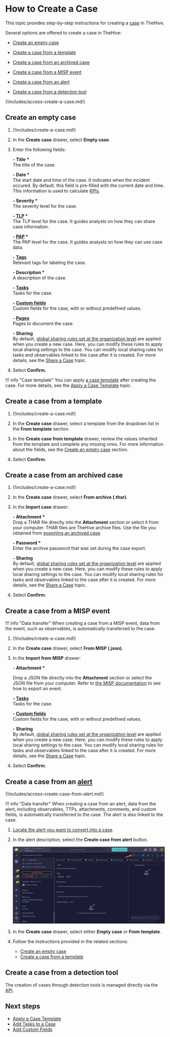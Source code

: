 # How to Create a Case

This topic provides step-by-step instructions for creating a [case](../cases/about-cases.md) in TheHive.

Several options are offered to create a case in TheHive:

* [Create an empty case](#create-an-empty-case)

* [Create a case from a template](#create-a-case-from-a-template)

* [Create a case from an archived case](#create-a-case-from-an-archived-case)

* [Create a case from a MISP event](#create-a-case-from-a-misp-event)

* [Create a case from an alert](#create-a-case-from-an-alert)

* [Create a case from a detection tool](#create-a-case-from-a-detection-tool)

{!includes/access-create-a-case.md!}

## Create an empty case

1. {!includes/create-a-case.md!}

2. In the **Create case** drawer, select **Empty case**.

3. Enter the following fields:

    **- Title \***  
    The title of the case.

    **- Date \***  
    The start date and time of the case. It indicates when the incident occured. By default, this field is pre-filled with the current date and time. This information is used to calculate [KPIs](../../key-performance-indicators/key-performance-indicators-formulas.md).

    **- Severity \***  
    The severity level for the case.

    **- [TLP](https://www.misp-project.org/taxonomies.html#_tlp) \***  
    The TLP level for the case. It guides analysts on how they can share case information.
    
    **- [PAP](https://www.misp-project.org/taxonomies.html#_pap) \***  
    The PAP level for the case. It guides analysts on how they can use case data.

    **- [Tags](../../analyst-corner/cases/tags/add-tags.md)**  
    Relevant tags for labeling the case.

    **- Description \***  
    A description of the case.

    **- [Tasks](../cases/add-tasks-to-a-case.md)**  
    Tasks for the case.

    **- [Custom fields](../cases/add-custom-fields.md)**  
    Custom fields for the case, with or without predefined values.

    **- [Pages](../../knowledge-base/create-a-knowledge-base-page.md#create-a-page-at-the-case-level)**  
    Pages to document the case.

    **- Sharing**  
    By default, [global sharing rules set at the organization level](../../../administration/organizations/about-organizations-sharing-rules.md#global-sharing-rules) are applied when you create a new case. Here, you can modify these rules to apply local sharing settings to the case. You can modify local sharing rules for tasks and observables linked to the case after it is created. For more details, see the [Share a Case](../cases/share-a-case.md) topic.

4. Select **Confirm**.

!!! info "Case template"
    You can apply [a case template](../../organization/configure-organization/manage-templates/case-templates/about-case-templates.md) after creating the case. For more details, see the [Apply a Case Template](../cases/apply-a-case-template.md) topic.

## Create a case from a template

1. {!includes/create-a-case.md!}

2. In the **Create case** drawer, select a template from the dropdown list in the **From template** section.

3. In the **Create case from template** drawer, review the values inherited from the template and complete any missing ones. For more information about the fields, see the [Create an empty case](#create-an-empty-case) section.

4. Select **Confirm**.

## Create a case from an archived case

<!-- md:license Gold --> <!-- md:license Platinum -->

1. {!includes/create-a-case.md!}

2. In the **Create case** drawer, select **From archive (.thar)**.

3. In the **Import case** drawer:

    **- Attachment \***  
    Drop a THAR file direclty into the **Attachment** section or select it from your computer. THAR files are TheHive archive files. Use the file you obtained from [exporting an archived case](export-an-archived-case.md).

    **- Password \***  
    Enter the archive password that was set during the case export.

    **- Sharing**  
    By default, [global sharing rules set at the organization level](../../../administration/organizations/about-organizations-sharing-rules.md#global-sharing-rules) are applied when you create a new case. Here, you can modify these rules to apply local sharing settings to the case. You can modify local sharing rules for tasks and observables linked to the case after it is created. For more details, see the [Share a Case](../cases/share-a-case.md) topic.

4. Select **Confirm**.

## Create a case from a MISP event

!!! info "Data transfer"
    When creating a case from a MISP event, data from the event, such as observables, is automatically transferred to the case.

1. {!includes/create-a-case.md!}

2. In the **Create case** drawer, select **From MISP (.json)**.

3. In the **Import from MISP** drawer:

    **- Attachment \***

    Drop a JSON file direclty into the **Attachment** section or select the JSON file from your computer. Refer to [the MISP documentation](https://github.com/MISP/misp-book) to see how to export an event.

    **- [Tasks](../cases/add-tasks-to-a-case.md)**  
    Tasks for the case.

    **- [Custom fields](../cases/add-custom-fields.md)**  
    Custom fields for the case, with or without predefined values.

    **- Sharing**  
    By default, [global sharing rules set at the organization level](../../../administration/organizations/about-organizations-sharing-rules.md#global-sharing-rules) are applied when you create a new case. Here, you can modify these rules to apply local sharing settings to the case. You can modify local sharing rules for tasks and observables linked to the case after it is created. For more details, see the [Share a Case](../cases/share-a-case.md) topic.

4. Select **Confirm**.

## Create a case from an [alert](../alerts/about-alerts.md)

{!includes/access-create-case-from-alert.md!}

!!! info "Data transfer"
    When creating a case from an alert, data from the alert, including observables, TTPs, attachments, comments, and custom fields, is automatically transferred to the case. The alert is also linked to the case.

1. [Locate the alert you want to convert into a case](../alerts/search-for-alerts/find-an-alert.md).

2. In the alert description, select the **Create case from alert** button.

    ![Create case from alert](/thehive/images/user-guides/analyst-corner/cases/create-case-from-alert.png)

3. In the **Create case** drawer, select either **Empty case** or **From template**.

4. Follow the instructions provided in the related sections:

    * [Create an empty case](#create-an-empty-case)
    * [Create a case from a template](#create-a-case-from-a-template)

## Create a case from a detection tool

The creation of cases through detection tools is managed directly via the [API](https://docs.strangebee.com/thehive/api-docs/#tag/Case/operation/Create%20case).

<h2>Next steps</h2>

* [Apply a Case Template](apply-a-case-template.md)
* [Add Tasks to a Case](add-tasks-to-a-case.md)
* [Add Custom Fields](add-custom-fields.md)